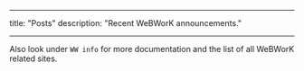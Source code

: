 ---
title: "Posts"
description: "Recent WeBWorK announcements."

----

Also look under `WW info` for more documentation and the list of all WeBWorK related sites.